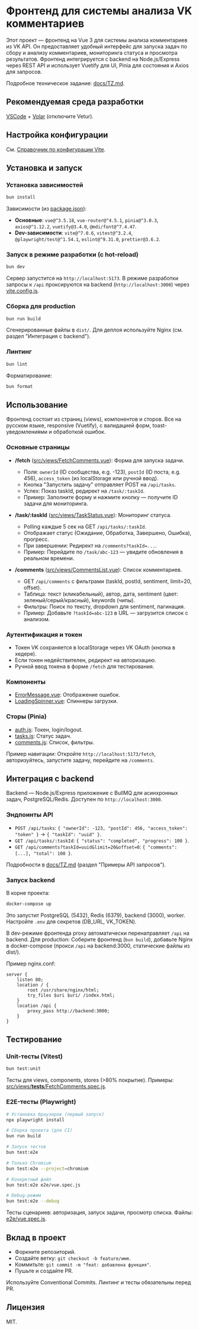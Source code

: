 # Фронтенд для системы анализа VK комментариев

Этот проект — фронтенд на Vue 3 для системы анализа комментариев из VK API. Он предоставляет удобный интерфейс для запуска задач по сбору и анализу комментариев, мониторинга статуса и просмотра результатов. Фронтенд интегрируется с backend на Node.js/Express через REST API и использует Vuetify для UI, Pinia для состояния и Axios для запросов.

Подробное техническое задание: [docs/TZ.md](docs/TZ.md).

## Рекомендуемая среда разработки

[VSCode](https://code.visualstudio.com/) + [Volar](https://marketplace.visualstudio.com/items?itemName=Vue.volar) (отключите Vetur).

## Настройка конфигурации

См. [Справочник по конфигурации Vite](https://vite.dev/config/).

## Установка и запуск

### Установка зависимостей

```sh
bun install
```

Зависимости (из [package.json](package.json)):
- **Основные**: `vue@^3.5.18`, `vue-router@^4.5.1`, `pinia@^3.0.3`, `axios@^1.12.2`, `vuetify@3.4.0`, `@mdi/font@^7.4.47`.
- **Dev-зависимости**: `vite@^7.0.6`, `vitest@^3.2.4`, `@playwright/test@^1.54.1`, `eslint@^9.31.0`, `prettier@3.6.2`.

### Запуск в режиме разработки (с hot-reload)

```sh
bun dev
```

Сервер запустится на `http://localhost:5173`. В режиме разработки запросы к `/api` проксируются на backend (`http://localhost:3000`) через [vite.config.js](vite.config.js).

### Сборка для production

```sh
bun run build
```

Сгенерированные файлы в `dist/`. Для деплоя используйте Nginx (см. раздел "Интеграция с backend").

### Линтинг

```sh
bun lint
```

Форматирование:
```sh
bun format
```

## Использование

Фронтенд состоит из страниц (views), компонентов и сторов. Все на русском языке, responsive (Vuetify), с валидацией форм, toast-уведомлениями и обработкой ошибок.

### Основные страницы

- **/fetch** ([src/views/FetchComments.vue](src/views/FetchComments.vue)): Форма для запуска задачи.
  - Поля: `ownerId` (ID сообщества, e.g. -123), `postId` (ID поста, e.g. 456), `access_token` (из localStorage или ручной ввод).
  - Кнопка "Запустить задачу" отправляет POST на `/api/tasks`.
  - Успех: Показ taskId, редирект на `/task/:taskId`.
  - Пример: Заполните форму и нажмите кнопку — получите ID задачи для мониторинга.

- **/task/:taskId** ([src/views/TaskStatus.vue](src/views/TaskStatus.vue)): Мониторинг статуса.
  - Polling каждые 5 сек на GET `/api/tasks/:taskId`.
  - Отображает статус (Ожидание, Обработка, Завершено, Ошибка), прогресс.
  - При завершении: Редирект на `/comments?taskId=...`.
  - Пример: Перейдите по `/task/abc-123` — увидите обновления в реальном времени.

- **/comments** ([src/views/CommentsList.vue](src/views/CommentsList.vue)): Список комментариев.
  - GET `/api/comments` с фильтрами (taskId, postId, sentiment, limit=20, offset).
  - Таблица: текст (кликабельный), автор, дата, sentiment (цвет: зеленый/серый/красный), keywords (чипы).
  - Фильтры: Поиск по тексту, dropdown для sentiment, пагинация.
  - Пример: Добавьте `?taskId=abc-123` в URL — загрузится список с анализом.

### Аутентификация и токен

- Токен VK сохраняется в localStorage через VK OAuth (кнопка в хедере).
- Если токен недействителен, редирект на авторизацию.
- Ручной ввод токена в форме `/fetch` для тестирования.

### Компоненты

- [ErrorMessage.vue](src/components/ErrorMessage.vue): Отображение ошибок.
- [LoadingSpinner.vue](src/components/LoadingSpinner.vue): Спиннеры загрузки.

### Сторы (Pinia)

- [auth.js](src/stores/auth.js): Токен, login/logout.
- [tasks.js](src/stores/tasks.js): Статус задач.
- [comments.js](src/stores/comments.js): Список, фильтры.

Пример навигации: Откройте `http://localhost:5173/fetch`, авторизуйтесь, запустите задачу, перейдите на `/comments`.

## Интеграция с backend

Backend — Node.js/Express приложение с BullMQ для асинхронных задач, PostgreSQL/Redis. Доступен по `http://localhost:3000`.

### Эндпоинты API

- `POST /api/tasks`: `{ "ownerId": -123, "postId": 456, "access_token": "token" }` → `{ "taskId": "uuid" }`.
- `GET /api/tasks/:taskId`: `{ "status": "completed", "progress": 100 }`.
- `GET /api/comments?taskId=uuid&limit=20&offset=0`: `{ "comments": [...], "total": 100 }`.

Подробности в [docs/TZ.md](docs/TZ.md) (раздел "Примеры API запросов").

### Запуск backend

В корне проекта:
```sh
docker-compose up
```

Это запустит PostgreSQL (5432), Redis (6379), backend (3000), worker. Настройте `.env` для секретов (DB_URL, VK_TOKEN).

В dev-режиме фронтенда proxy автоматически перенаправляет `/api` на backend. Для production: Соберите фронтенд (`bun build`), добавьте Nginx в docker-compose (прокси `/api` на backend:3000, статические файлы из dist/).

Пример nginx.conf:
```
server {
    listen 80;
    location / {
        root /usr/share/nginx/html;
        try_files $uri $uri/ /index.html;
    }
    location /api {
        proxy_pass http://backend:3000;
    }
}
```

## Тестирование

### Unit-тесты (Vitest)

```sh
bun test:unit
```

Тесты для views, components, stores (>80% покрытие). Примеры: [src/views/__tests__/FetchComments.spec.js](src/views/__tests__/FetchComments.spec.js).

### E2E-тесты (Playwright)

```sh
# Установка браузеров (первый запуск)
npx playwright install

# Сборка проекта (для CI)
bun run build

# Запуск тестов
bun test:e2e

# Только Chromium
bun test:e2e --project=chromium

# Конкретный файл
bun test:e2e e2e/vue.spec.js

# Debug-режим
bun test:e2e --debug
```

Тесты сценариев: авторизация, запуск задачи, просмотр списка. Файлы: [e2e/vue.spec.js](e2e/vue.spec.js).

## Вклад в проект

- Форкните репозиторий.
- Создайте ветку: `git checkout -b feature/имя`.
- Коммитьте: `git commit -m "feat: добавлена функция"`.
- Пушьте и создайте PR.

Используйте Conventional Commits. Линтинг и тесты обязательны перед PR.

## Лицензия

MIT.